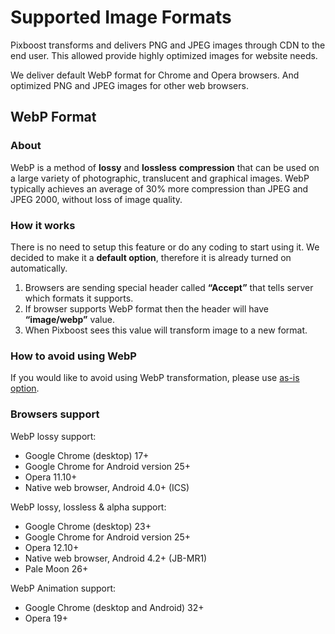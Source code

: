 # Supported Image Formats

Pixboost transforms and delivers PNG and JPEG images through CDN to the end user. This allowed provide highly optimized images for website needs.

We deliver default WebP format for Chrome and Opera browsers. And optimized PNG and JPEG images for other web browsers.

## WebP Format

### About

WebP is a method of **lossy** and **lossless** **compression** that can be used on a large variety of photographic, translucent and graphical images. WebP typically achieves an average of 30% more compression than JPEG and JPEG 2000, without loss of image quality.

### How it works

There is no need to setup this feature or do any coding to start using it. We decided to make it a **default option**, therefore it is already turned on automatically.

1. Browsers are sending special header called  **“Accept”** that tells server which formats it supports.
2. If browser supports WebP format then the header will have **“image/webp”** value.
3. When Pixboost sees this value will transform image to a new format. 

### How to avoid using WebP

If you would like to avoid using WebP transformation, please use [as-is option](https://help.pixboost.com/api/as-is.html).

### Browsers support

WebP lossy support:

* Google Chrome \(desktop\) 17+
* Google Chrome for Android version 25+
* Opera 11.10+
* Native web browser, Android 4.0+ \(ICS\)

WebP lossy, lossless & alpha support:

* Google Chrome \(desktop\) 23+
* Google Chrome for Android version 25+
* Opera 12.10+
* Native web browser, Android 4.2+ \(JB-MR1\)
* Pale Moon 26+

WebP Animation support:

* Google Chrome \(desktop and Android\) 32+
* Opera 19+

